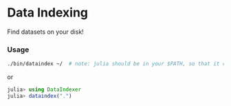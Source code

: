 # Data Indexing

Find datasets on your disk!

### Usage

```bash
./bin/dataindex ~/  # note: julia should be in your $PATH, so that it can run.
```

or

```julia
julia> using DataIndexer
julia> dataindex(".")
```
